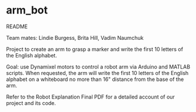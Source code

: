 # arm_bot

README

Team mates: Lindie Burgess, Brita Hill, Vadim Naumchuk

Project to create an arm to grasp a marker and write the first 10 letters of the English alphabet. 

Goal: use Dynamixel motors to control a robot arm via Arduino and MATLAB scripts. 
When requested, the arm will write the first 10 letters of the English alphabet
on a whiteboard no more than 16" distance from the base of the arm. 

Refer to the Robot Explanation Final PDF for a detailed account of our project and its code. 

